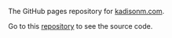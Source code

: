 The GitHub pages repository for [kadisonm.com](https://www.kadisonm.com).

Go to this [repository](https://github.com/kadisonm/kadisonm.com) to see the source code.
